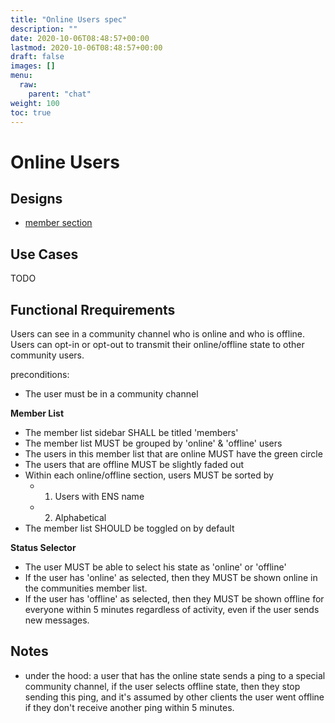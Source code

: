 ```yaml
---
title: "Online Users spec"
description: ""
date: 2020-10-06T08:48:57+00:00
lastmod: 2020-10-06T08:48:57+00:00
draft: false
images: []
menu:
  raw:
    parent: "chat"
weight: 100
toc: true
---
```


# Online Users

## Designs

* [member section](https://www.figma.com/file/Mr3rqxxgKJ2zMQ06UAKiWL/%F0%9F%92%AC-Chat%E2%8E%9CDesktop?node-id=2431%3A28468)

## Use Cases

TODO

## Functional Rrequirements

Users can see in a community channel who is online and who is offline. Users can opt-in or opt-out to transmit their online/offline state to other community users.

preconditions:

- The user must be in a community channel

**Member List**

- The member list sidebar SHALL be titled 'members'
- The member list MUST be grouped by 'online' & 'offline' users
- The users in this member list that are online MUST have the green circle
- The users that are offline MUST be slightly faded out
- Within each online/offline section, users MUST be sorted by
    - 1. Users with ENS name
    - 2. Alphabetical
- The member list SHOULD be toggled on by default

**Status Selector**

- The user MUST be able to select his state as 'online' or 'offline'
- If the user has 'online' as selected, then they MUST be shown online in the communities member list.
- If the user has 'offline' as selected, then they MUST be shown offline for everyone within 5 minutes regardless of activity, even if the user sends new messages.

## Notes

- under the hood: a user that has the online state sends a ping to a special community channel, if the user selects offline state, then they stop sending this ping, and it's assumed by other clients the user went offline if they don't receive another ping within 5 minutes.
